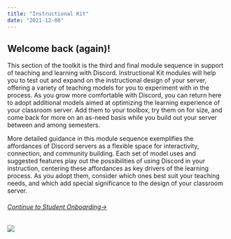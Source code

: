```yaml
---
title: "Instructional Kit"
date: "2021-12-08"
---
```


## Welcome back (again)!

This section of the toolkit is the third and final module sequence in support of teaching and learning with Discord. Instructional Kit modules will help you to test out and expand on the instructional design of your server, offering a variety of teaching models for you to experiment with in the process. As you grow more comfortable with Discord, you can return here to adopt additional models aimed at optimizing the learning experience of your classroom server. Add them to your toolbox, try them on for size, and come back for more on an as-need basis while you build out your server between and among semesters. 

More detailed guidance in this module sequence exemplifies the affordances of Discord servers as a flexible space for interactivity, connection, and community building. Each set of model uses and suggested features play out the possibilities of using Discord in your instruction, centering these affordances as key drivers of the learning process. As you adopt them, consider which ones best suit your teaching needs, and which add special significance to the design of your classroom server.

###### [Continue to Student Onboarding→](https://discordedu.commons.gc.cuny.edu/student-onboarding/)

![](images/giphy.gif)
